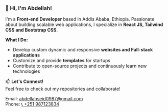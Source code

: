 ### 👋 Hi, I'm Abdellah!  

I'm a **Front-end Developer** based in Addis Ababa, Ethiopia. Passionate about building scalable web applications, I specialize in **React JS, Tailwind CSS and Bootstrap CSS**.  

**What I Do:**  
- Develop custom dynamic and responsive **websites and Full-stack applications**  
- Customize and provide **templates** for startups  
- Contribute to open-source projects and continuously learn new technologies   

📫 **Let's Connect!**  
Feel free to check out my repositories and collaborate!  

Email: abdellahseid0987@gmail.com  
Phone: [📞 +251 987123834](tel:+251987123834)
